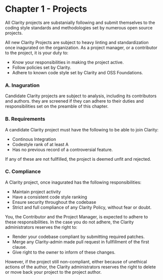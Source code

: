 # Chapter 1 - Projects


All Clarity projects are substanially following and submit themselves to the coding style standards and methodologies set by
numerous open source projects.

All new Clarity Projects are subject to heavy linting and standardization once inagurated on the organization. As a project manager,
or a contributor to the project, it is your duty to:

- Know your responsibilities in making the project active.
- Follow policies set by Clarity.
- Adhere to known code style set by Clarity and OSS Foundations.


### A. Inaguration

Candidate Clarity projects are subject to analysis, including its contributors and authors. they are screened if they can
adhere to their duties and responsibilities set on the preamble of this chapter.

### B. Requirements

A candidate Clarity project must have the following to be able to join Clarity:

- Continous Integration
- Codestyle rank of at least A
- Has no previous record of a controversial feature.

If any of these are not fullfilled, the project is deemed unfit and rejected.

### C. Compliance

A Clarity project, once inagurated has the following responsibilities:

- Maintain project activity
- Have a consistent code style ranking
- Ensure security throughout the codebase
- Strict and full compliance of any Clarity Policy, without fear or doubt.

You, the Contributor and the Project Manager, is expected to adhere to these responsibilities.
In the case you do not adhere, the Clarity administrators reserves the right to:

- Render your codebase compliant by submitting required patches.
- Merge any Clarity-admin made pull request in fullfillment of the first clause.
- Give right to the owner to inform of these changes.

However, if the project still non-compliant, either because of unethical actions of the author, the Clarity administrators reserves the right to delete or move back your project to the project author.
